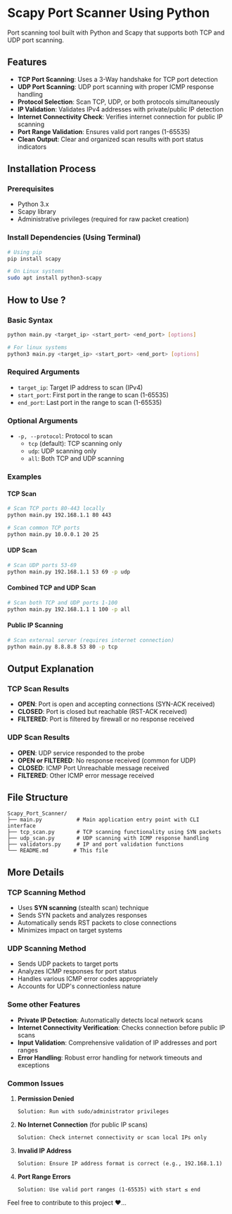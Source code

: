 # Scapy Port Scanner Using Python

Port scanning tool built with Python and Scapy that supports both TCP and UDP port scanning.

## Features

- **TCP Port Scanning**: Uses a 3-Way handshake for TCP port detection
- **UDP Port Scanning**: UDP port scanning with proper ICMP response handling
- **Protocol Selection**: Scan TCP, UDP, or both protocols simultaneously
- **IP Validation**: Validates IPv4 addresses with private/public IP detection
- **Internet Connectivity Check**: Verifies internet connection for public IP scanning
- **Port Range Validation**: Ensures valid port ranges (1-65535)
- **Clean Output**: Clear and organized scan results with port status indicators

## Installation Process

### Prerequisites

- Python 3.x
- Scapy library
- Administrative privileges (required for raw packet creation)

### Install Dependencies (Using Terminal)

```bash
# Using pip
pip install scapy

# On Linux systems
sudo apt install python3-scapy
```

## How to Use ?

### Basic Syntax

```bash
python main.py <target_ip> <start_port> <end_port> [options]

# For linux systems
python3 main.py <target_ip> <start_port> <end_port> [options]
```

### Required Arguments

- `target_ip`: Target IP address to scan (IPv4)
- `start_port`: First port in the range to scan (1-65535)
- `end_port`: Last port in the range to scan (1-65535)

### Optional Arguments

- `-p, --protocol`: Protocol to scan
  - `tcp` (default): TCP scanning only
  - `udp`: UDP scanning only
  - `all`: Both TCP and UDP scanning

### Examples

#### TCP Scan

```bash
# Scan TCP ports 80-443 locally
python main.py 192.168.1.1 80 443

# Scan common TCP ports
python main.py 10.0.0.1 20 25
```

#### UDP Scan

```bash
# Scan UDP ports 53-69
python main.py 192.168.1.1 53 69 -p udp
```

#### Combined TCP and UDP Scan

```bash
# Scan both TCP and UDP ports 1-100
python main.py 192.168.1.1 1 100 -p all
```

#### Public IP Scanning

```bash
# Scan external server (requires internet connection)
python main.py 8.8.8.8 53 80 -p tcp
```

## Output Explanation

### TCP Scan Results

- **OPEN**: Port is open and accepting connections (SYN-ACK received)
- **CLOSED**: Port is closed but reachable (RST-ACK received)
- **FILTERED**: Port is filtered by firewall or no response received

### UDP Scan Results

- **OPEN**: UDP service responded to the probe
- **OPEN or FILTERED**: No response received (common for UDP)
- **CLOSED**: ICMP Port Unreachable message received
- **FILTERED**: Other ICMP error message received

## File Structure

```
Scapy_Port_Scanner/
├── main.py           # Main application entry point with CLI interface
├── tcp_scan.py       # TCP scanning functionality using SYN packets
├── udp_scan.py       # UDP scanning with ICMP response handling
├── validators.py     # IP and port validation functions
└── README.md        # This file
```

## More Details

### TCP Scanning Method

- Uses **SYN scanning** (stealth scan) technique
- Sends SYN packets and analyzes responses
- Automatically sends RST packets to close connections
- Minimizes impact on target systems

### UDP Scanning Method

- Sends UDP packets to target ports
- Analyzes ICMP responses for port status
- Handles various ICMP error codes appropriately
- Accounts for UDP's connectionless nature

### Some other Features

- **Private IP Detection**: Automatically detects local network scans
- **Internet Connectivity Verification**: Checks connection before public IP scans
- **Input Validation**: Comprehensive validation of IP addresses and port ranges
- **Error Handling**: Robust error handling for network timeouts and exceptions

### Common Issues

1. **Permission Denied**

   ```
   Solution: Run with sudo/administrator privileges
   ```

2. **No Internet Connection** (for public IP scans)

   ```
   Solution: Check internet connectivity or scan local IPs only
   ```

3. **Invalid IP Address**

   ```
   Solution: Ensure IP address format is correct (e.g., 192.168.1.1)
   ```

4. **Port Range Errors**
   ```
   Solution: Use valid port ranges (1-65535) with start ≤ end
   ```

Feel free to contribute to this project ❤️...
